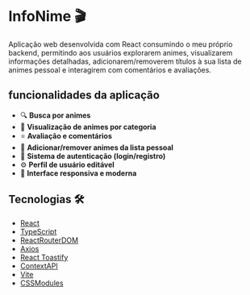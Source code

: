 # InfoNime 🎬 #

Aplicação web desenvolvida com React consumindo o meu próprio backend, permitindo aos usuários explorarem animes, visualizarem informações detalhadas, adicionarem/removerem títulos à sua lista de animes pessoal e interagirem com comentários e avaliações.

## funcionalidades da aplicação
- 🔍 **Busca por animes**
- 📂 **Visualização de animes por categoria**
- ⭐ **Avaliação e comentários**
- 📌 **Adicionar/remover animes da lista pessoal**
- 👤 **Sistema de autenticação (login/registro)**
- ⚙️ **Perfil de usuário editável**
- 🎨 **Interface responsiva e moderna** 

## Tecnologias 🛠
- [React](https://reactjs.org/)
- [TypeScript](https://www.typescriptlang.org/)
- [ReactRouterDOM](https://reactrouter.com/)
- [Axios](https://axios-http.com/)
- [React Toastify](https://fkhadra.github.io/react-toastify/)
- [ContextAPI](https://reactjs.org/docs/context.html)
- [Vite](https://vitejs.dev/)
- [CSSModules]()
